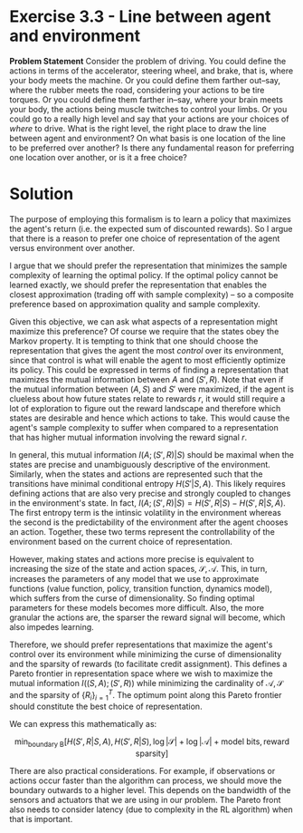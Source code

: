 # Exercise 3.3 - Line between agent and environment

**Problem Statement**
Consider the problem of driving. You could define the actions in terms of the accelerator, steering wheel, and brake, that is, where your body meets the machine. Or you could define them farther out–say, where the rubber meets the road, considering your actions to be tire torques. Or you could define them farther in–say, where your brain meets your body, the actions being muscle twitches to control your limbs. Or you could go to a really high level and say that your actions are your choices of *where* to drive. What is the right level, the right place to draw the line between agent and environment? On what basis is one location of the line to be preferred over another? Is there any fundamental reason for preferring one location over another, or is it a free choice?

# Solution
The purpose of employing this formalism is to learn a policy that maximizes the agent's return (i.e. the expected sum of discounted rewards). So I argue that there is a reason to prefer one choice of representation of the agent versus environment over another. 

I argue that we should prefer the representation that minimizes the sample complexity of learning the optimal policy. If the optimal policy cannot be learned exactly, we should prefer the representation that enables the closest approximation (trading off with sample complexity) – so a composite preference based on approximation quality and sample complexity. 

Given this objective, we can ask what aspects of a representation might maximize this preference? Of course we require that the states obey the Markov property. It is tempting to think that one should choose the representation that gives the agent the most *control* over its environment, since that control is what will enable the agent to most efficiently optimize its policy. This could be expressed in terms of finding a representation that maximizes the mutual information between $A$ and $(S', R)$. Note that even if the mutual information between $(A, S)$ and $S'$ were maximized, if the agent is clueless about how future states relate to rewards $r$, it would still require a lot of exploration to figure out the reward landscape and therefore which states are desirable and hence which actions to take. This would cause the agent's sample complexity to suffer when compared to a representation that has higher mutual information involving the reward signal $r$. 

In general, this mutual information $I(A; (S',R)|S)$ should be maximal when the states are precise and unambiguously descriptive of the environment. Similarly, when the states and actions are represented such that the transitions have minimal conditional entropy $H(S'|S,A)$. This likely requires defining actions that are also very precise and strongly coupled to changes in the environment's state. In fact, $I(A; (S',R)|S) = H(S',R|S) - H(S',R|S,A)$. The first entropy term is the intinsic volatility in the environment whereas the second is the predictability of the environment after the agent chooses an action. Together, these two terms represent the controllability of the environment based on the current choice of representation.

However, making states and actions more precise is equivalent to increasing the size of the state and action spaces, $\mathcal{S,A}$. This, in turn, increases the parameters of any model that we use to approximate functions (value function, policy, transition function, dynamics model), which suffers from the curse of dimensionality. So finding optimal parameters for these models becomes more difficult. Also, the more granular the actions are, the sparser the reward signal will become, which also impedes learning. 

Therefore, we should prefer representations that maximize the agent's control over its environment while minimizing the curse of dimensionality and the sparsity of rewards (to facilitate credit assignment). This defines a Pareto frontier in representation space where we wish to maximize the mutual information $I((S,A); (S', R))$ while minimizing the cardinality of $\mathcal{A, S}$ and the sparsity of $\{R_i\}_{i=1}^T$. The optimum point along this Pareto frontier should constitute the best choice of representation. 

We can express this mathematically as:

$$\min_{\text{boundary B}} [H(S',R|S,A), H(S',R|S), \log|\mathcal{S}|+ \log|\mathcal{A}| + \text{model bits}, \text{reward sparsity}]$$

There are also practical considerations. For example, if observations or actions occur faster than the algorithm can process, we should move the boundary outwards to a higher level. This depends on the bandwidth of the sensors and actuators that we are using in our problem. The Pareto front also needs to consider latency (due to complexity in the RL algorithm) when that is important.